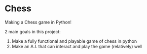 # Chess
Making a Chess game in Python! 

2 main goals in this project: 

  1) Make a fully functional and playable game of chess in python
  2) Make an A.I. that can interact and play the game (relatively) well

